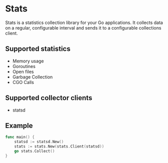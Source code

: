 # Stats

Stats is a statistics collection library for your Go applications. It collects
data on a regular, configurable interval and sends it to a configurable
collections client.

## Supported statistics

- Memory usage
- Goroutines
- Open files
- Garbage Collection
- CGO Calls

## Supported collector clients

- statsd

## Example

```go
func main() {
	statsd := statsd.New()
	stats := stats.New(stats.Client(statsd))
	go stats.Collect()
}
```
